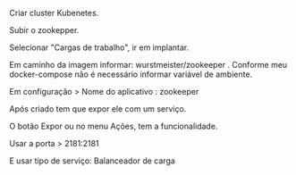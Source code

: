 Criar cluster Kubenetes.

Subir o zookepper.

Selecionar "Cargas de trabalho", ir em implantar.

Em caminho da imagem informar: wurstmeister/zookeeper .
Conforme meu docker-compose não é necessário informar variável de ambiente.

Em configuração > Nome do aplicativo : zookeeper

Após criado tem que expor ele com um serviço.

O botão Expor ou no menu Ações, tem a funcionalidade.

Usar a porta > 2181:2181

E usar tipo de serviço: Balanceador de carga


